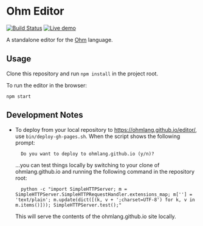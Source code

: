# Ohm Editor

[![Build Status](https://img.shields.io/travis/harc/ohm.svg?style=flat-square)](https://travis-ci.org/harc/ohm-editor)
[![Live demo](https://img.shields.io/badge/Live%20demo-%E2%86%92-9D6EB3.svg?style=flat-square)](https://ohmlang.github.io/editor/)

A standalone editor for the [Ohm](https://github.com/cdglabs/ohm) language.

## Usage

Clone this repository and run `npm install` in the project root.

To run the editor in the browser:

    npm start

## Development Notes

- To deploy from your local repository to https://ohmlang.github.io/editor/, use `bin/deploy-gh-pages.sh`. When the script shows the following prompt:

        Do you want to deploy to ohmlang.github.io (y/n)?

  ...you can test things locally by switching to your clone of ohmlang.github.io and running the following command in the repository root:

        python -c "import SimpleHTTPServer; m = SimpleHTTPServer.SimpleHTTPRequestHandler.extensions_map; m[''] = 'text/plain'; m.update(dict([(k, v + ';charset=UTF-8') for k, v in m.items()])); SimpleHTTPServer.test();"

  This will serve the contents of the ohmlang.github.io site locally.
